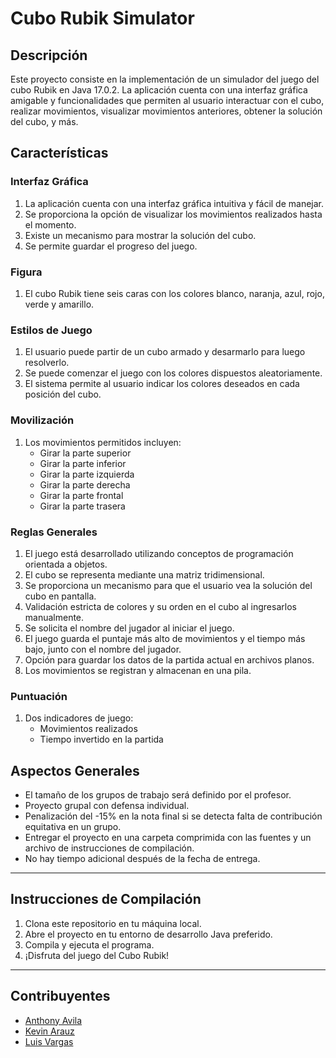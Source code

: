 # Cubo Rubik Simulator

## Descripción

Este proyecto consiste en la implementación de un simulador del juego del cubo Rubik en Java 17.0.2. La aplicación cuenta con una interfaz gráfica amigable y funcionalidades que permiten al usuario interactuar con el cubo, realizar movimientos, visualizar movimientos anteriores, obtener la solución del cubo, y más.

## Características

### Interfaz Gráfica

1. La aplicación cuenta con una interfaz gráfica intuitiva y fácil de manejar.
2. Se proporciona la opción de visualizar los movimientos realizados hasta el momento.
3. Existe un mecanismo para mostrar la solución del cubo.
4. Se permite guardar el progreso del juego.

### Figura

1. El cubo Rubik tiene seis caras con los colores blanco, naranja, azul, rojo, verde y amarillo.

### Estilos de Juego

1. El usuario puede partir de un cubo armado y desarmarlo para luego resolverlo.
2. Se puede comenzar el juego con los colores dispuestos aleatoriamente.
3. El sistema permite al usuario indicar los colores deseados en cada posición del cubo.

### Movilización

1. Los movimientos permitidos incluyen:
   - Girar la parte superior
   - Girar la parte inferior
   - Girar la parte izquierda
   - Girar la parte derecha
   - Girar la parte frontal
   - Girar la parte trasera

### Reglas Generales

1. El juego está desarrollado utilizando conceptos de programación orientada a objetos.
2. El cubo se representa mediante una matriz tridimensional.
3. Se proporciona un mecanismo para que el usuario vea la solución del cubo en pantalla.
4. Validación estricta de colores y su orden en el cubo al ingresarlos manualmente.
5. Se solicita el nombre del jugador al iniciar el juego.
6. El juego guarda el puntaje más alto de movimientos y el tiempo más bajo, junto con el nombre del jugador.
7. Opción para guardar los datos de la partida actual en archivos planos.
8. Los movimientos se registran y almacenan en una pila.

### Puntuación

1. Dos indicadores de juego:
   - Movimientos realizados
   - Tiempo invertido en la partida

## Aspectos Generales

- El tamaño de los grupos de trabajo será definido por el profesor.
- Proyecto grupal con defensa individual.
- Penalización del -15% en la nota final si se detecta falta de contribución equitativa en un grupo.
- Entregar el proyecto en una carpeta comprimida con las fuentes y un archivo de instrucciones de compilación.
- No hay tiempo adicional después de la fecha de entrega.

---

## Instrucciones de Compilación

1. Clona este repositorio en tu máquina local.
2. Abre el proyecto en tu entorno de desarrollo Java preferido.
3. Compila y ejecuta el programa.
4. ¡Disfruta del juego del Cubo Rubik!

---

## Contribuyentes

- [Anthony Avila](https://github.com/Anthonyah131)
- [Kevin Arauz](https://github.com/kjarj54)
- [Luis Vargas](https://github.com/Luvara)


